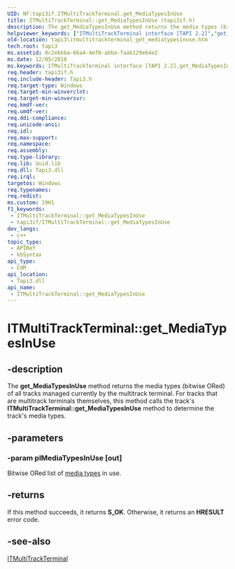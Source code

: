 ```yaml
---
UID: NF:tapi3if.ITMultiTrackTerminal.get_MediaTypesInUse
title: ITMultiTrackTerminal::get_MediaTypesInUse (tapi3if.h)
description: The get_MediaTypesInUse method returns the media types (bitwise ORed) of all tracks managed currently by the multitrack terminal.
helpviewer_keywords: ["ITMultiTrackTerminal interface [TAPI 2.2]","get_MediaTypesInUse method","ITMultiTrackTerminal.get_MediaTypesInUse","ITMultiTrackTerminal::get_MediaTypesInUse","_tapi3_itmultitrackterminal_get_mediatypesinuse","get_MediaTypesInUse","get_MediaTypesInUse method [TAPI 2.2]","get_MediaTypesInUse method [TAPI 2.2]","ITMultiTrackTerminal interface","tapi3.itmultitrackterminal_get_mediatypesinuse","tapi3if/ITMultiTrackTerminal::get_MediaTypesInUse"]
old-location: tapi3\itmultitrackterminal_get_mediatypesinuse.htm
tech.root: tapi3
ms.assetid: 0c2ebbba-66a4-4ef0-abba-faab129e64e2
ms.date: 12/05/2018
ms.keywords: ITMultiTrackTerminal interface [TAPI 2.2],get_MediaTypesInUse method, ITMultiTrackTerminal.get_MediaTypesInUse, ITMultiTrackTerminal::get_MediaTypesInUse, _tapi3_itmultitrackterminal_get_mediatypesinuse, get_MediaTypesInUse, get_MediaTypesInUse method [TAPI 2.2], get_MediaTypesInUse method [TAPI 2.2],ITMultiTrackTerminal interface, tapi3.itmultitrackterminal_get_mediatypesinuse, tapi3if/ITMultiTrackTerminal::get_MediaTypesInUse
req.header: tapi3if.h
req.include-header: Tapi3.h
req.target-type: Windows
req.target-min-winverclnt: 
req.target-min-winversvr: 
req.kmdf-ver: 
req.umdf-ver: 
req.ddi-compliance: 
req.unicode-ansi: 
req.idl: 
req.max-support: 
req.namespace: 
req.assembly: 
req.type-library: 
req.lib: Uuid.lib
req.dll: Tapi3.dll
req.irql: 
targetos: Windows
req.typenames: 
req.redist: 
ms.custom: 19H1
f1_keywords:
 - ITMultiTrackTerminal::get_MediaTypesInUse
 - tapi3if/ITMultiTrackTerminal::get_MediaTypesInUse
dev_langs:
 - c++
topic_type:
 - APIRef
 - kbSyntax
api_type:
 - COM
api_location:
 - Tapi3.dll
api_name:
 - ITMultiTrackTerminal::get_MediaTypesInUse
---
```


# ITMultiTrackTerminal::get_MediaTypesInUse


## -description

The 
<b>get_MediaTypesInUse</b> method returns the media types (bitwise ORed) of all tracks managed currently by the multitrack terminal. For tracks that are multitrack terminals themselves, this method calls the track's <b>ITMultiTrackTerminal::get_MediaTypesInUse</b> method to determine the track's media types.

## -parameters

### -param plMediaTypesInUse [out]

Bitwise ORed list of 
<a href="/windows/desktop/Tapi/tapimediatype--constants">media types</a> in use.

## -returns

If this method succeeds, it returns <b xmlns:loc="http://microsoft.com/wdcml/l10n">S_OK</b>. Otherwise, it returns an <b xmlns:loc="http://microsoft.com/wdcml/l10n">HRESULT</b> error code.

## -see-also

<a href="/windows/desktop/api/tapi3if/nn-tapi3if-itmultitrackterminal">ITMultiTrackTerminal</a>

